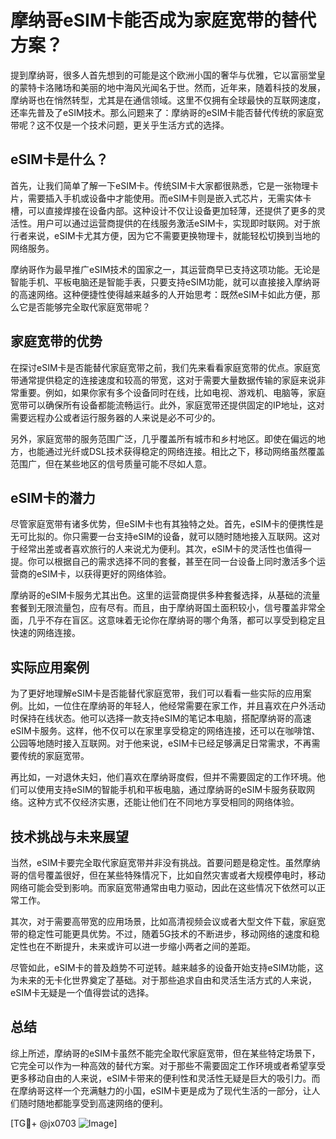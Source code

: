 # 摩纳哥eSIM卡能否成为家庭宽带的替代方案？

提到摩纳哥，很多人首先想到的可能是这个欧洲小国的奢华与优雅，它以富丽堂皇的蒙特卡洛赌场和美丽的地中海风光闻名于世。然而，近年来，随着科技的发展，摩纳哥也在悄然转型，尤其是在通信领域。这里不仅拥有全球最快的互联网速度，还率先普及了eSIM技术。那么问题来了：摩纳哥的eSIM卡能否替代传统的家庭宽带呢？这不仅是一个技术问题，更关乎生活方式的选择。

## eSIM卡是什么？

首先，让我们简单了解一下eSIM卡。传统SIM卡大家都很熟悉，它是一张物理卡片，需要插入手机或设备中才能使用。而eSIM卡则是嵌入式芯片，无需实体卡槽，可以直接焊接在设备内部。这种设计不仅让设备更加轻薄，还提供了更多的灵活性。用户可以通过运营商提供的在线服务激活eSIM卡，实现即时联网。对于旅行者来说，eSIM卡尤其方便，因为它不需要更换物理卡，就能轻松切换到当地的网络服务。

摩纳哥作为最早推广eSIM技术的国家之一，其运营商早已支持这项功能。无论是智能手机、平板电脑还是智能手表，只要支持eSIM功能，就可以直接接入摩纳哥的高速网络。这种便捷性使得越来越多的人开始思考：既然eSIM卡如此方便，那么它是否能够完全取代家庭宽带呢？

## 家庭宽带的优势

在探讨eSIM卡是否能替代家庭宽带之前，我们先来看看家庭宽带的优点。家庭宽带通常提供稳定的连接速度和较高的带宽，这对于需要大量数据传输的家庭来说非常重要。例如，如果你家有多个设备同时在线，比如电视、游戏机、电脑等，家庭宽带可以确保所有设备都能流畅运行。此外，家庭宽带还提供固定的IP地址，这对需要远程办公或者运行服务器的人来说是必不可少的。

另外，家庭宽带的服务范围广泛，几乎覆盖所有城市和乡村地区。即使在偏远的地方，也能通过光纤或DSL技术获得稳定的网络连接。相比之下，移动网络虽然覆盖范围广，但在某些地区的信号质量可能不尽如人意。

## eSIM卡的潜力

尽管家庭宽带有诸多优势，但eSIM卡也有其独特之处。首先，eSIM卡的便携性是无可比拟的。你只需要一台支持eSIM的设备，就可以随时随地接入互联网。这对于经常出差或者喜欢旅行的人来说尤为便利。其次，eSIM卡的灵活性也值得一提。你可以根据自己的需求选择不同的套餐，甚至在同一台设备上同时激活多个运营商的eSIM卡，以获得更好的网络体验。

摩纳哥的eSIM卡服务尤其出色。这里的运营商提供多种套餐选择，从基础的流量套餐到无限流量包，应有尽有。而且，由于摩纳哥国土面积较小，信号覆盖非常全面，几乎不存在盲区。这意味着无论你在摩纳哥的哪个角落，都可以享受到稳定且快速的网络连接。

## 实际应用案例

为了更好地理解eSIM卡是否能替代家庭宽带，我们可以看看一些实际的应用案例。比如，一位住在摩纳哥的年轻人，他经常需要在家工作，并且喜欢在户外活动时保持在线状态。他可以选择一款支持eSIM的笔记本电脑，搭配摩纳哥的高速eSIM卡服务。这样，他不仅可以在家里享受稳定的网络连接，还可以在咖啡馆、公园等地随时接入互联网。对于他来说，eSIM卡已经足够满足日常需求，不再需要传统的家庭宽带。

再比如，一对退休夫妇，他们喜欢在摩纳哥度假，但并不需要固定的工作环境。他们可以使用支持eSIM的智能手机和平板电脑，通过摩纳哥的eSIM卡服务获取网络。这种方式不仅经济实惠，还能让他们在不同地方享受相同的网络体验。

## 技术挑战与未来展望

当然，eSIM卡要完全取代家庭宽带并非没有挑战。首要问题是稳定性。虽然摩纳哥的信号覆盖很好，但在某些特殊情况下，比如自然灾害或者大规模停电时，移动网络可能会受到影响。而家庭宽带通常由电力驱动，因此在这些情况下依然可以正常工作。

其次，对于需要高带宽的应用场景，比如高清视频会议或者大型文件下载，家庭宽带的稳定性可能更具优势。不过，随着5G技术的不断进步，移动网络的速度和稳定性也在不断提升，未来或许可以进一步缩小两者之间的差距。

尽管如此，eSIM卡的普及趋势不可逆转。越来越多的设备开始支持eSIM功能，这为未来的无卡化世界奠定了基础。对于那些追求自由和灵活生活方式的人来说，eSIM卡无疑是一个值得尝试的选择。

## 总结

综上所述，摩纳哥的eSIM卡虽然不能完全取代家庭宽带，但在某些特定场景下，它完全可以作为一种高效的替代方案。对于那些不需要固定工作环境或者希望享受更多移动自由的人来说，eSIM卡带来的便利性和灵活性无疑是巨大的吸引力。而在摩纳哥这样一个充满魅力的小国，eSIM卡更是成为了现代生活的一部分，让人们随时随地都能享受到高速网络的便利。

[TG💪+ @jx0703 ![Image](https://github.com/user-attachments/assets/dbca1d08-cadb-493c-b0ec-ad6f7a83f270)]